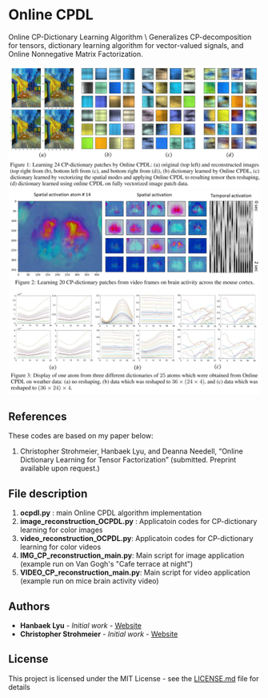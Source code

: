# Online CPDL

Online CP-Dictionary Learning Algorithm  \\
Generalizes CP-decomposition for tensors, dictionary learning algorithm for vector-valued signals, and Online Nonnegative Matrix Factorization.

![](Figures/fig1.png)
![](Figures/fig2.png)
![](Figures/fig3.png)

## References

These codes are based on my paper below: 
  1. Christopher Strohmeier, Hanbaek Lyu, and Deanna Needell, 
     “Online Dictionary Learning for Tensor Factorization” (submitted. Preprint available upon request.) 
     
     
## File description 

  1. **ocpdl.py** : main Online CPDL algorithm implementation 
  2. **image_reconstruction_OCPDL.py** : Applicatoin codes for CP-dictionary learning for color images 
  3. **video_reconstruction_OCPDL.py**: Applicatoin codes for CP-dictionary learning for color videos   
  4. **IMG_CP_reconstruction_main.py**: Main script for image application (example run on Van Gogh's "Cafe terrace at night")
  5. **VIDEO_CP_reconstruction_main.py**: Main script for video application (example run on mice brain activity video)
  
## Authors

* **Hanbaek Lyu** - *Initial work* - [Website](https://hanbaeklyu.com)
* **Christopher Strohmeier** - *Initial work* - [Website](https://github.com/tophythetoaster/T32)

## License

This project is licensed under the MIT License - see the [LICENSE.md](LICENSE.md) file for details
